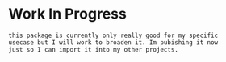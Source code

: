 # Work In Progress
    this package is currently only really good for my specific
    usecase but I will work to broaden it. Im pubishing it now 
    just so I can import it into my other projects.
